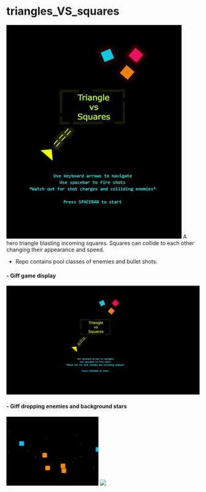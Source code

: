 # triangles_VS_squares
<img src="https://github.com/athangk/triangles_VS_squares/blob/main/game_snip_logo.JPG">
A hero triangle blasting incoming squares.
Squares can collide to each other changing their appearance and speed.

* Repo contains pool classes of enemies and bullet shots.


#### - Giff game display

<p float=left>
<img src="https://github.com/athangk/triangles_VS_squares/blob/main/full_game_hd.gif" width="640">
  </p>


#### - Giff dropping enemies and background stars 

<p float=left>
<img src="https://github.com/athangk/triangles_VS_squares/blob/main/background_dot_maker_giff.gif" width="240">
<img src="https://github.com/athangk/triangles_VS_squares/blob/main/Part#1_2.gif" width="240">
  </p>
